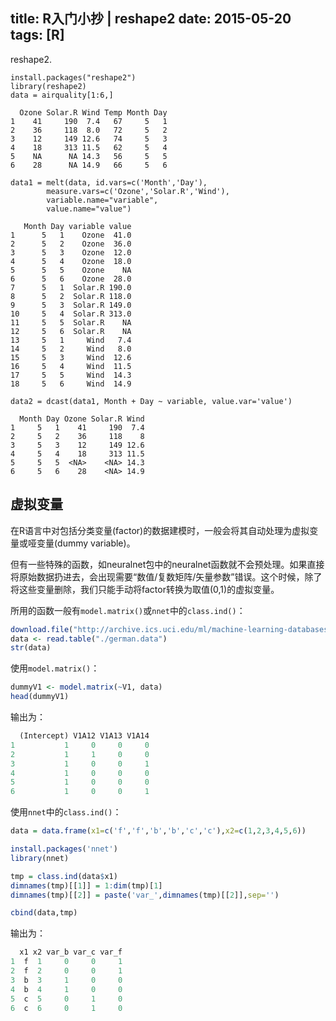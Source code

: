 title: R入门小抄 | reshape2
date: 2015-05-20
tags: [R]
---
reshape2.

<!--more-->
```
install.packages("reshape2")
library(reshape2)
data = airquality[1:6,]
```

      Ozone Solar.R Wind Temp Month Day
    1    41     190  7.4   67     5   1
    2    36     118  8.0   72     5   2
    3    12     149 12.6   74     5   3
    4    18     313 11.5   62     5   4
    5    NA      NA 14.3   56     5   5
    6    28      NA 14.9   66     5   6

```
data1 = melt(data, id.vars=c('Month','Day'),
        measure.vars=c('Ozone','Solar.R','Wind'),
        variable.name="variable",
        value.name="value")
```

       Month Day variable value
    1      5   1    Ozone  41.0
    2      5   2    Ozone  36.0
    3      5   3    Ozone  12.0
    4      5   4    Ozone  18.0
    5      5   5    Ozone    NA
    6      5   6    Ozone  28.0
    7      5   1  Solar.R 190.0
    8      5   2  Solar.R 118.0
    9      5   3  Solar.R 149.0
    10     5   4  Solar.R 313.0
    11     5   5  Solar.R    NA
    12     5   6  Solar.R    NA
    13     5   1     Wind   7.4
    14     5   2     Wind   8.0
    15     5   3     Wind  12.6
    16     5   4     Wind  11.5
    17     5   5     Wind  14.3
    18     5   6     Wind  14.9

```
data2 = dcast(data1, Month + Day ~ variable, value.var='value')
```

      Month Day Ozone Solar.R Wind
    1     5   1    41     190  7.4
    2     5   2    36     118    8
    3     5   3    12     149 12.6
    4     5   4    18     313 11.5
    5     5   5  <NA>    <NA> 14.3
    6     5   6    28    <NA> 14.9

## 虚拟变量
在R语言中对包括分类变量(factor)的数据建模时，一般会将其自动处理为虚拟变量或哑变量(dummy variable)。

但有一些特殊的函数，如neuralnet包中的neuralnet函数就不会预处理。如果直接将原始数据扔进去，会出现需要“数值/复数矩阵/矢量参数”错误。这个时候，除了将这些变量删除，我们只能手动将factor转换为取值(0,1)的虚拟变量。

所用的函数一般有`model.matrix()`或`nnet`中的`class.ind()`：
```r
download.file("http://archive.ics.uci.edu/ml/machine-learning-databases/statlog/german/german.data","./german.data")
data <- read.table("./german.data")
str(data)
```

使用`model.matrix()`：
```r
dummyV1 <- model.matrix(~V1, data)
head(dummyV1)
```

输出为：
```r
  (Intercept) V1A12 V1A13 V1A14
1           1     0     0     0
2           1     1     0     0
3           1     0     0     1
4           1     0     0     0
5           1     0     0     0
6           1     0     0     1
```

使用`nnet`中的`class.ind()`：
```r
data = data.frame(x1=c('f','f','b','b','c','c'),x2=c(1,2,3,4,5,6))

install.packages('nnet')
library(nnet)

tmp = class.ind(data$x1)
dimnames(tmp)[[1]] = 1:dim(tmp)[1]
dimnames(tmp)[[2]] = paste('var_',dimnames(tmp)[[2]],sep='')

cbind(data,tmp)
```

输出为：
```r
  x1 x2 var_b var_c var_f
1  f  1     0     0     1
2  f  2     0     0     1
3  b  3     1     0     0
4  b  4     1     0     0
5  c  5     0     1     0
6  c  6     0     1     0
```
